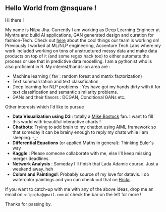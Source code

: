 
## Hello World from @nsquare !


Hi there !

My name is Nilpa Jha. Currently I am working as Deep Learning Engineer at Myntra and build AI applications, GAN generated design and curation for fashion-Tech. Check out [here](http://www.livemint.com/Companies/tchtq74FOkMM43szMIHh0M/At-Myntra-machines-tell-designers-how-to-make-clothes.html) about the cool things our team is working on! Previously I worked at ML/NLP engineering, Accenture Tech Labs where my work included working on tons of unstructured messy data and make data products on top of it (and some regex hack too) to either automate the process or use that in predictive data modelling. I am a pythonist who is also proficient in R. My interest/hands-on area are :

- Machine learning ( fav : random forest and matrix factorization)
- Text summarization and text classification
- Deep learning for NLP problems : Yes have got my hands dirty with it for text classification and semantic similarity problems.
- GANs and their flavors : DCGAN, Conditional GANs etc.

Other interests which I'd like to pursue 

- **Data Visualization using D3** :  totally a [Mike Bostock](https://github.com/mbostock) fan. I want to fill this world with beautiful interactive charts !
- **Chatbots**: Trying to add brain to my chatbot using AIML framework so that someday it can be brainy enough to reply my chats while I am sleeping. -_-
- **Differential Equations** (or applied Maths in general): Thinking Euler's way 
- **Kaggle** : Please someone collaborate with me, else I'll keep missing merger deadlines.
- **Network Analysis** : Someday I'll finish that Lada Adamic course. Just a weekend away..heh
- **Colors and Paintings!**: Probably source of my love for datavis. I do watercolor paintings and you can check out that on [Flickr](https://www.flickr.com/photos/pagal_ladkii/).

If you want to catch-up with me with any of the above ideas, drop me an email on `nilpajha@gmail.com` or check the bar on the left for more !

Thanks for passing by.